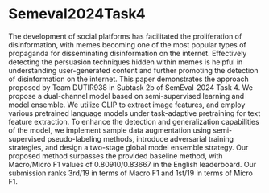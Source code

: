 # Semeval2024Task4
The development of social platforms has facilitated the proliferation of disinformation, with memes becoming one of the most popular types of propaganda for disseminating disinformation on the internet. Effectively detecting the persuasion techniques hidden within memes is helpful in understanding user-generated content and further promoting the detection of disinformation on the internet. This paper demonstrates the approach proposed by Team DUTIR938 in Subtask 2b of SemEval-2024 Task 4. We propose a dual-channel model based on semi-supervised learning and model ensemble. We utilize CLIP to extract image features, and employ various pretrained language models under task-adaptive pretraining for text feature extraction. To enhance the detection and generalization capabilities of the model, we implement sample data augmentation using semi-supervised pseudo-labeling methods, introduce adversarial training strategies, and design a two-stage global model ensemble strategy. Our proposed method surpasses the provided baseline method, with Macro/Micro F1 values of 0.80910/0.83667 in the English leaderboard. Our submission ranks 3rd/19 in terms of Macro F1 and 1st/19 in terms of Micro F1.
